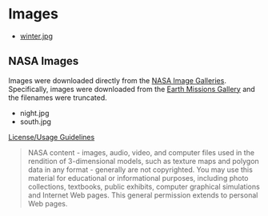 # Images

* [winter.jpg](https://nature.desktopnexus.com/wallpaper/1422063/)

## NASA Images

Images were downloaded directly from the [NASA Image Galleries](https://www.nasa.gov/multimedia/imagegallery/index.html). Specifically, images were downloaded from the [Earth Missions Gallery](https://www.nasa.gov/topics/earth/images/index.html) and the filenames were truncated.

* night.jpg
* south.jpg

[License/Usage Guidelines](https://www.nasa.gov/multimedia/guidelines/index.html)

> NASA content - images, audio, video, and computer files used in the rendition of 3-dimensional models, such as texture maps and polygon data in any format - generally are not copyrighted. You may use this material for educational or informational purposes, including photo collections, textbooks, public exhibits, computer graphical simulations and Internet Web pages. This general permission extends to personal Web pages.

